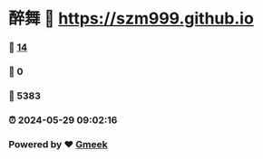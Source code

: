 # 醉舞 :link: https://szm999.github.io 
### :page_facing_up: [14](https://szm999.github.io/tag.html) 
### :speech_balloon: 0 
### :hibiscus: 5383 
### :alarm_clock: 2024-05-29 09:02:16 
### Powered by :heart: [Gmeek](https://github.com/Meekdai/Gmeek)
